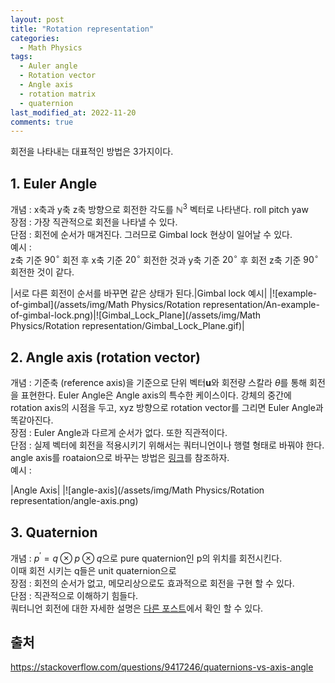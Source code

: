```yaml
---
layout: post
title: "Rotation representation"
categories:
  - Math Physics
tags:
  - Auler angle
  - Rotation vector
  - Angle axis
  - rotation matrix
  - quaternion
last_modified_at: 2022-11-20
comments: true
---
```

회전을 나타내는 대표적인 방법은 3가지이다.  

## 1. Euler Angle
개념 : x축과 y축 z축 방향으로 회전한 각도를 $\mathbb{N}^3$ 벡터로 나타낸다. roll pitch yaw  
장점 : 가장 직관적으로 회전을 나타낼 수 있다.  
단점 : 회전에 순서가 매겨진다. 그러므로 Gimbal lock 현상이 일어날 수 있다.  
예시 :  
z축 기준 $90^\circ$ 회전 후 x축 기준 $20^\circ$ 회전한 것과 y축 기준 $20^\circ$ 후 회전 z축 기준 $90^\circ$ 회전한 것이 같다.  

|서로 다른 회전이 순서를 바꾸면 같은 상태가 된다.|Gimbal lock 예시|
|![example-of-gimbal](/assets/img/Math Physics/Rotation representation/An-example-of-gimbal-lock.png)|![Gimbal_Lock_Plane](/assets/img/Math Physics/Rotation representation/Gimbal_Lock_Plane.gif)|


## 2. Angle axis $($rotation vector$)$
개념 : 기준축 $($reference axis$)$을 기준으로 단위 벡터$\boldsymbol u$와 회전량 스칼라 $\theta$를 통해 회전을 표현한다. Euler Angle은 Angle axis의 특수한 케이스이다. 강체의 중간에 rotation axis의 시점을 두고, xyz 방향으로 rotation vector를 그리면 Euler Angle과 똑같아진다.  
장점 : Euler Angle과 다르게 순서가 없다. 또한 직관적이다.   
단점 : 실제 벡터에 회전을 적용시키기 위해서는 쿼터니언이나 행렬 형태로 바꿔야 한다.  
angle axis를 roataion으로 바꾸는 방법은 [링크][1]를 참조하자.  
예시 :  

|Angle Axis|
|![angle-axis](/assets/img/Math Physics/Rotation representation/angle-axis.png)

## 3. Quaternion 
개념 : $p^{\prime} = q \otimes p \otimes q$으로 pure quaternion인 p의 위치를 회전시킨다.  
이때 회전 시키는 q들은 unit quaternion으로  
장점 : 회전의 순서가 없고, 메모리상으로도 효과적으로 회전을 구현 할 수 있다.  
단점 : 직관적으로 이해하기 힘들다.  
쿼터니언 회전에 대한 자세한 설명은 [다른 포스트][2]에서 확인 할 수 있다.

## 출처
https://stackoverflow.com/questions/9417246/quaternions-vs-axis-angle


[1]:https://www.euclideanspace.com/maths/geometry/rotations/conversions/quaternionToAngle/index.htm
[2]:https://luckydipper.github.io/math%20physics/2022/10/10/Math-Physics-quaternion_kinemetics.html